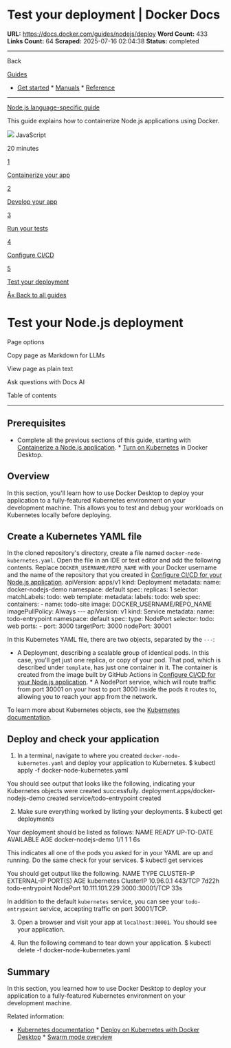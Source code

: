 # Test your deployment | Docker Docs

**URL:** https://docs.docker.com/guides/nodejs/deploy
**Word Count:** 433
**Links Count:** 64
**Scraped:** 2025-07-16 02:04:38
**Status:** completed

---

Back

[Guides](https://docs.docker.com/guides/)

  * [Get started](https://docs.docker.com/get-started/)   * [Manuals](https://docs.docker.com/manuals/)   * [Reference](https://docs.docker.com/reference/)

* * *

[Node.js language-specific guide](https://docs.docker.com/guides/nodejs/)

This guide explains how to containerize Node.js applications using Docker.

![](https://cdn.jsdelivr.net/gh/devicons/devicon@latest/icons/javascript/javascript-original.svg) JavaScript

20 minutes

[1](https://docs.docker.com/guides/nodejs/containerize/)

[Containerize your app](https://docs.docker.com/guides/nodejs/containerize/)

[2](https://docs.docker.com/guides/nodejs/develop/)

[Develop your app](https://docs.docker.com/guides/nodejs/develop/)

[3](https://docs.docker.com/guides/nodejs/run-tests/)

[Run your tests](https://docs.docker.com/guides/nodejs/run-tests/)

[4](https://docs.docker.com/guides/nodejs/configure-ci-cd/)

[Configure CI/CD](https://docs.docker.com/guides/nodejs/configure-ci-cd/)

[5](https://docs.docker.com/guides/nodejs/deploy/)

[Test your deployment](https://docs.docker.com/guides/nodejs/deploy/)

[Â« Back to all guides](https://docs.docker.com/guides/)

# Test your Node.js deployment

Page options

Copy page as Markdown for LLMs

View page as plain text

Ask questions with Docs AI

Table of contents

* * *

## Prerequisites

  * Complete all the previous sections of this guide, starting with [Containerize a Node.js application](https://docs.docker.com/guides/nodejs/containerize/).   * [Turn on Kubernetes](https://docs.docker.com/desktop/features/kubernetes/#install-and-turn-on-kubernetes) in Docker Desktop.

## Overview

In this section, you'll learn how to use Docker Desktop to deploy your application to a fully-featured Kubernetes environment on your development machine. This allows you to test and debug your workloads on Kubernetes locally before deploying.

## Create a Kubernetes YAML file

In the cloned repository's directory, create a file named `docker-node-kubernetes.yaml`. Open the file in an IDE or text editor and add the following contents. Replace `DOCKER_USERNAME/REPO_NAME` with your Docker username and the name of the repository that you created in [Configure CI/CD for your Node.js application](https://docs.docker.com/guides/nodejs/configure-ci-cd/).               apiVersion: apps/v1     kind: Deployment     metadata:       name: docker-nodejs-demo       namespace: default     spec:       replicas: 1       selector:         matchLabels:           todo: web       template:         metadata:           labels:             todo: web         spec:           containers:             - name: todo-site               image: DOCKER_USERNAME/REPO_NAME               imagePullPolicy: Always     ---     apiVersion: v1     kind: Service     metadata:       name: todo-entrypoint       namespace: default     spec:       type: NodePort       selector:         todo: web       ports:         - port: 3000           targetPort: 3000           nodePort: 30001

In this Kubernetes YAML file, there are two objects, separated by the `---`:

  * A Deployment, describing a scalable group of identical pods. In this case, you'll get just one replica, or copy of your pod. That pod, which is described under `template`, has just one container in it. The container is created from the image built by GitHub Actions in [Configure CI/CD for your Node.js application](https://docs.docker.com/guides/nodejs/configure-ci-cd/).   * A NodePort service, which will route traffic from port 30001 on your host to port 3000 inside the pods it routes to, allowing you to reach your app from the network.

To learn more about Kubernetes objects, see the [Kubernetes documentation](https://kubernetes.io/docs/home/).

## Deploy and check your application

  1. In a terminal, navigate to where you created `docker-node-kubernetes.yaml` and deploy your application to Kubernetes.                    $ kubectl apply -f docker-node-kubernetes.yaml          

You should see output that looks like the following, indicating your Kubernetes objects were created successfully.                    deployment.apps/docker-nodejs-demo created          service/todo-entrypoint created

  2. Make sure everything worked by listing your deployments.                    $ kubectl get deployments          

Your deployment should be listed as follows:                    NAME                 READY   UP-TO-DATE   AVAILABLE   AGE          docker-nodejs-demo   1/1     1            1           6s

This indicates all one of the pods you asked for in your YAML are up and running. Do the same check for your services.                    $ kubectl get services          

You should get output like the following.                    NAME              TYPE        CLUSTER-IP       EXTERNAL-IP   PORT(S)          AGE          kubernetes        ClusterIP   10.96.0.1        <none>        443/TCP          7d22h          todo-entrypoint   NodePort    10.111.101.229   <none>        3000:30001/TCP   33s

In addition to the default `kubernetes` service, you can see your `todo-entrypoint` service, accepting traffic on port 30001/TCP.

  3. Open a browser and visit your app at `localhost:30001`. You should see your application.

  4. Run the following command to tear down your application.                    $ kubectl delete -f docker-node-kubernetes.yaml          

## Summary

In this section, you learned how to use Docker Desktop to deploy your application to a fully-featured Kubernetes environment on your development machine.

Related information:

  * [Kubernetes documentation](https://kubernetes.io/docs/home/)   * [Deploy on Kubernetes with Docker Desktop](https://docs.docker.com/desktop/features/kubernetes/)   * [Swarm mode overview](https://docs.docker.com/engine/swarm/)